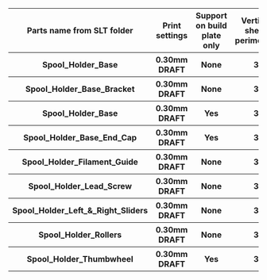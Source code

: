 <table>
    <tr>
    <th>Parts name from SLT folder</th>
    <th>Print settings</th>
    <th>Support on build plate only</th>
    <th>Vertical shells perimeters</th>
    <th>Infill pattern</th>
    <th>Infill</th>
    <th>Brim</th>
  </tr>
    <tr>
    <th>Spool_Holder_Base</th>
    <th>0.30mm DRAFT</th>
    <th>None</th>
    <th>3</th>
    <th>Grid</th>
    <th>20%</th>
    <th>None</th>
  </tr>
    <tr>
    <th>Spool_Holder_Base_Bracket</th>
    <th>0.30mm DRAFT</th>
    <th>None</th>
    <th>3</th>
    <th>Grid</th>
    <th>20%</th>
    <th>None</th>
  </tr>
    <tr>
    <th>Spool_Holder_Base</th>
    <th>0.30mm DRAFT</th>
    <th>Yes</th>
    <th>3</th>
    <th>Grid</th>
    <th>20%</th>
    <th>None</th>
  </tr>
    <tr>
    <th>Spool_Holder_Base_End_Cap</th>
    <th>0.30mm DRAFT</th>
    <th>Yes</th>
    <th>3</th>
    <th>Grid</th>
    <th>20%</th>
    <th>None</th>
  </tr>
    <tr>
    <th>Spool_Holder_Filament_Guide</th>
    <th>0.30mm DRAFT</th>
    <th>None</th>
    <th>3</th>
    <th>Grid</th>
    <th>20%</th>
    <th>None</th>
  </tr>
    <tr>
    <th>Spool_Holder_Lead_Screw</th>
    <th>0.30mm DRAFT</th>
    <th>None</th>
    <th>3</th>
    <th>Grid</th>
    <th>20%</th>
    <th>None</th>
  </tr>
    <tr>
    <th>Spool_Holder_Left_&_Right_Sliders</th>
    <th>0.30mm DRAFT</th>
    <th>None</th>
    <th>3</th>
    <th>Grid</th>
    <th>20%</th>
    <th>None</th>
  </tr>
    <tr>
    <th>Spool_Holder_Rollers</th>
    <th>0.30mm DRAFT</th>
    <th>None</th>
    <th>3</th>
    <th>Grid</th>
    <th>100%</th>
    <th>None</th>
  </tr>
      <tr>
    <th>Spool_Holder_Thumbwheel</th>
    <th>0.30mm DRAFT</th>
    <th>Yes</th>
    <th>3</th>
    <th>Grid</th>
    <th>20%</th>
    <th>None</th>
  </tr>
</table>
